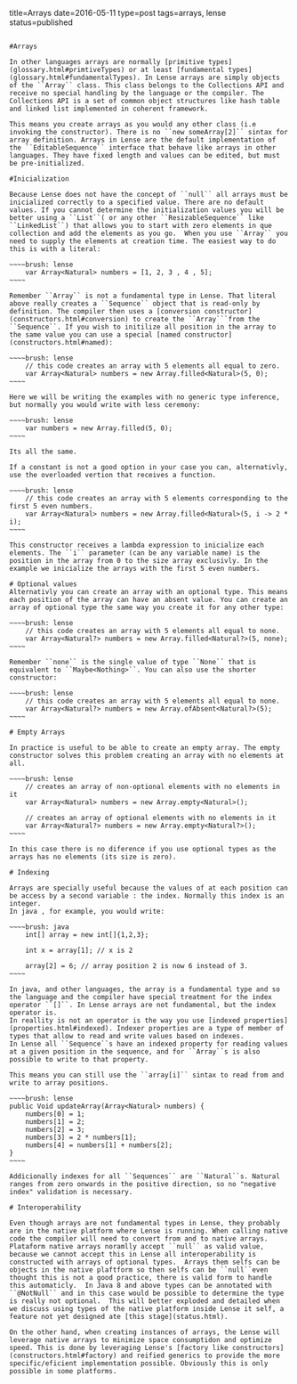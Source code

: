 title=Arrays
date=2016-05-11
type=post
tags=arrays, lense
status=published
~~~~~~

#Arrays

In other languages arrays are normally [primitive types](glossary.html#primtiveTypes) or at least [fundamental types](glossary.html#fundamentalTypes). In Lense arrays are simply objects of the ``Array`` class. This class belongs to the Collections API and receive no special handling by the language or the compiler. The Collections API is a set of common object structures like hash table and linked list implemented in coherent framework.

This means you create arrays as you would any other class (i.e invoking the constructor). There is no ``new someArray[2]`` sintax for array definition. Arrays in Lense are the default implementation of the ``EditableSequence`` interface that behave like arrays in other languages. They have fixed length and values can be edited, but must be pre-initialized. 

#Inicialization

Because Lense does not have the concept of ``null`` all arrays must be inicialized correctly to a specified value. There are no default values. If you cannot determine the initialization values you will be better using a ``List``( or any other ``ResizableSequence`` like ``LinkedList``) that allows you to start with zero elements in que collection and add the elements as you go.  When you use ``Array`` you need to supply the elements at creation time. The easiest way to do this is with a literal:

~~~~brush: lense
    var Array<Natural> numbers = [1, 2, 3 , 4 , 5];
~~~~

Remember ``Array`` is not a fundamental type in Lense. That literal above really creates a ``Sequence`` object that is read-only by definition. The compiler then uses a [conversion constructor](constructors.html#conversion) to create the ``Array```from the ``Sequence``. If you wish to initilize all position in the array to the same value you can use a special [named constructor](constructors.html#named):

~~~~brush: lense
    // this code creates an array with 5 elements all equal to zero.
    var Array<Natural> numbers = new Array.filled<Natural>(5, 0);
~~~~

Here we will be writing the examples with no generic type inference, but normally you would write with less ceremony:

~~~~brush: lense
    var numbers = new Array.filled(5, 0);
~~~~

Its all the same.

If a constant is not a good option in your case you can, alternativly, use the overloaded vertion that receives a function.

~~~~brush: lense
    // this code creates an array with 5 elements corresponding to the first 5 even numbers.
    var Array<Natural> numbers = new Array.filled<Natural>(5, i -> 2 * i);
~~~~

This constructor receives a lambda expression to inicialize each elements. The ``i`` parameter (can be any variable name) is the position in the array from 0 to the size array exclusivly. In the example we inicialize the arrays with the first 5 even numbers.

# Optional values
Alternativly you can create an array with an optional type. This means each position of the array can have an absent value. You can create an array of optional type the same way you create it for any other type:

~~~~brush: lense
    // this code creates an array with 5 elements all equal to none.
    var Array<Natural?> numbers = new Array.filled<Natural?>(5, none);
~~~~

Remember ``none`` is the single value of type ``None`` that is equivalent to ``Maybe<Nothing>``. You can also use the shorter constructor:

~~~~brush: lense
    // this code creates an array with 5 elements all equal to none.
    var Array<Natural?> numbers = new Array.ofAbsent<Natural?>(5);
~~~~

# Empty Arrays

In practice is useful to be able to create an empty array. The empty constructor solves this problem creating an array with no elements at all. 

~~~~brush: lense
    // creates an array of non-optional elements with no elements in it
    var Array<Natural> numbers = new Array.empty<Natural>(); 

    // creates an array of optional elements with no elements in it
    var Array<Natural?> numbers = new Array.empty<Natural?>(); 
~~~~

In this case there is no diference if you use optional types as the arrays has no elements (its size is zero).

# Indexing

Arrays are specially useful because the values of at each position can be access by a second variable : the index. Normally this index is an integer.
In java , for example, you would write:

~~~~brush: java
    int[] array = new int[]{1,2,3};
	
	int x = array[1]; // x is 2
	
	array[2] = 6; // array position 2 is now 6 instead of 3.
~~~~

In java, and other languages, the array is a fundamental type and so the language and the compiler have special treatment for the index operator ``[]``. In Lense arrays are not fundamental, but the index operator is.
In reallity is not an operator is the way you use [indexed properties](properties.html#indexed). Indexer properties are a type of member of types that allow to read and write values based on indexes. 
In Lense all ``Sequence``s have an indexed property for reading values at a given position in the sequence, and for ``Array``s is also possible to write to that property. 

This means you can still use the ``array[i]`` sintax to read from and write to array positions.

~~~~brush: lense
public Void updateArray(Array<Natural> numbers) {
    numbers[0] = 1;
    numbers[1] = 2;
    numbers[2] = 3;
    numbers[3] = 2 * numbers[1];
    numbers[4] = numbers[1] + numbers[2];
}
~~~~

Addicionally indexes for all ``Sequences`` are ``Natural``s. Natural ranges from zero onwards in the positive direction, so no "negative index" validation is necessary.

# Interoperability

Even though arrays are not fundamental types in Lense, they probably are in the native platform where Lense is running. When calling native code the compiler will need to convert from and to native arrays. Plataform native arrays noramlly accept ``null`` as valid value, because we cannot accept this in Lense all interoperability is constructed with arrays of optional types.  Arrays them selfs can be objects in the native plaftform so then selfs can be ``null``even thought this is not a good practice, there is valid form to handle this automaticly.  In Java 8 and above types can be annotated with ``@NotNull`` and in this case would be possible to determine the type is really not optional.  This will better exploded and detailed when we discuss using types of the native platform inside Lense it self, a feature not yet designed ate [this stage](status.html).

On the other hand, when creating instances of arrays, the Lense will leverage native arrays to minimize space consumptidon and optimize speed. This is done by leveraging Lense's [factory like constructors](constructors.html#factory) and reified generics to provide the more specific/eficient implementation possible. Obviously this is only possible in some platforms.

